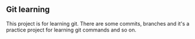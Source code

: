 ## Git learning
This project is for learning git.
There are some commits, branches and it's a practice project for learning git commands and so on.
